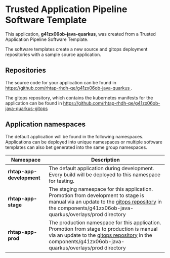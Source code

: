 # Trusted Application Pipeline Software Template

This application, **g41zx06ob-java-quarkus**, was created from a Trusted Application Pipeline Software Template.

The software templates create a new source and gitops deployment repositories with a sample source application. 

## Repositories

The source code for your application can be found in [https://github.com/rhtap-rhdh-qe/g41zx06ob-java-quarkus ](https://github.com/rhtap-rhdh-qe/g41zx06ob-java-quarkus ).
 
The gitops repository, which contains the kubernetes manifests for the application can be found in 
[https://github.com/rhtap-rhdh-qe/g41zx06ob-java-quarkus-gitops ](https://github.com/rhtap-rhdh-qe/g41zx06ob-java-quarkus-gitops ) 

## Application namespaces 

The default application will be found in the following namespaces. Applications can be deployed into unique namespaces or multiple software templates can also bet generated into the same group namespaces.  

|  Namespace   |  Description   |  
| -------- | -------- |   
| **rhtap-app-development** | The default application during development. Every build will be deployed to this namespace for testing. | 
| **rhtap-app-stage** | The staging namespace for this application. Promotion from development to stage is manual via an update to the [gitops repository](https://github.com/rhtap-rhdh-qe/g41zx06ob-java-quarkus-gitops ) in the components/g41zx06ob-java-quarkus/overlays/prod directory |  
| **rhtap-app-prod** | The production namespace for this application. Promotion from stage to production is manual via an update to the [gitops repository](https://github.com/rhtap-rhdh-qe/g41zx06ob-java-quarkus-gitops ) in the components/g41zx06ob-java-quarkus/overlays/prod directory | 